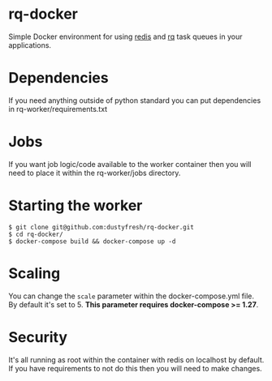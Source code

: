 # rq-docker
Simple Docker environment for using [redis](https://redis.io/) and [rq](https://python-rq.org/) task queues in your applications.


# Dependencies
If you need anything outside of python standard you can put dependencies in rq-worker/requirements.txt


# Jobs
If you want job logic/code available to the worker container then you will need to place it within the rq-worker/jobs directory.


# Starting the worker
```
$ git clone git@github.com:dustyfresh/rq-docker.git
$ cd rq-docker/
$ docker-compose build && docker-compose up -d
```


# Scaling
You can change the ```scale``` parameter within the docker-compose.yml file. By default it's set to 5. **This parameter requires docker-compose >= 1.27**.


# Security
It's all running as root within the container with redis on localhost by default. If you have requirements to not do this then you will need to make changes.
